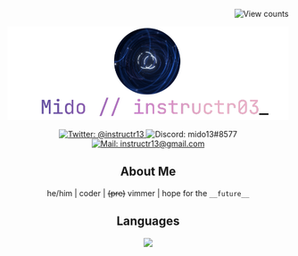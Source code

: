 <p align="right">
  <img alt="View counts" src="https://komarev.com/ghpvc/?username=instructr13&label=views&style=flat-square">
</p>

<p align="center">
  <img src="./images/mido.png" width="540">
</p>

<p align="center">
  <a href="https://twitter.com/instructr13">
    <img alt="Twitter: @instructr13" src="https://img.shields.io/badge/@instructr13-1DA1F2?style=for-the-badge&logo=twitter&logoColor=white">
  </a>
  <img alt="Discord: mido13#8577" src="https://img.shields.io/badge/mido13%238577-5865F2?style=for-the-badge&logo=discord&logoColor=white">
  <a href="mailto:instructr13@gmail.com">
    <img alt="Mail: instructr13@gmail.com" src="https://img.shields.io/badge/instructr13@gmail.com-D14836?style=for-the-badge&logo=gmail&logoColor=white">
  </a>
</p>

<h2 align="center">About Me</h2>
<p align="center">
  he/him | coder | <strike>(pre)</strike> vimmer | hope for the <code>__future__</code>
</p>

<h2 align="center">Languages</h2>
<p align="center">
  <img src="https://skills.thijs.gg/icons?i=java,typescript,rust,python,lua,dotnet&theme=light">
</p>
